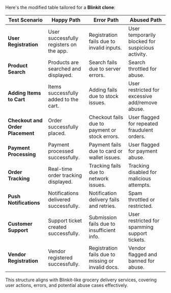 Here's the modified table tailored for a **Blinkit clone**:

| **Test Scenario**           | **Happy Path**                             | **Error Path**                                  | **Abused Path**                                |
|------------------------------|--------------------------------------------|------------------------------------------------|------------------------------------------------|
| **User Registration**        | User successfully registers on the app.   | Registration fails due to invalid inputs.      | User temporarily blocked for suspicious activity. |
| **Product Search**           | Products are searched and displayed.      | Search fails due to server errors.             | Search throttled for abuse.                     |
| **Adding Items to Cart**     | Items successfully added to the cart.     | Adding fails due to stock issues.              | User restricted for excessive add/remove abuse. |
| **Checkout and Order Placement** | Order successfully placed.                | Checkout fails due to payment or stock errors. | User flagged for repeated fraudulent orders.    |
| **Payment Processing**       | Payment processed successfully.           | Payment fails due to card or wallet issues.    | User flagged for payment abuse.                |
| **Order Tracking**           | Real-time order tracking displayed.       | Tracking fails due to network issues.          | Tracking disabled for malicious attempts.       |
| **Push Notifications**       | Notifications delivered successfully.     | Notification delivery fails and retries.       | Spam throttled or restricted.                   |
| **Customer Support**         | Support ticket created successfully.      | Submission fails due to insufficient info.     | User restricted for spamming support tickets.   |
| **Vendor Registration**      | Vendor registered successfully.           | Registration fails due to missing or invalid docs.| Vendor flagged and banned for abuse.         |

This structure aligns with Blinkit-like grocery delivery services, covering user actions, errors, and potential abuse cases effectively.
